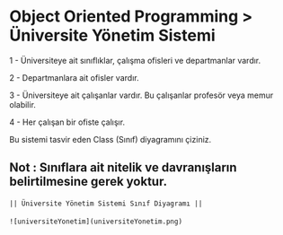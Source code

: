 # Object Oriented Programming > Üniversite Yönetim Sistemi

1 - Üniversiteye ait sınıflıklar, çalışma ofisleri ve departmanlar vardır.

2 - Departmanlara ait ofisler vardır.

3 - Üniversiteye ait çalışanlar vardır. Bu çalışanlar profesör veya memur olabilir.

4 - Her çalışan bir ofiste çalışır.

Bu sistemi tasvir eden Class (Sınıf) diyagramını çiziniz.

## Not : Sınıflara ait nitelik ve davranışların belirtilmesine gerek yoktur.

    || Üniversite Yönetim Sistemi Sınıf Diyagramı ||

    ![universiteYonetim](universiteYonetim.png)

